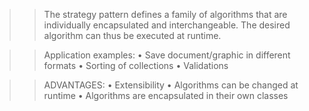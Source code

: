 

>> The strategy pattern defines a family of algorithms that are individually encapsulated and interchangeable. 
> The desired algorithm can thus be executed at runtime.


>>Application examples:
    • Save document/graphic in different formats
    • Sorting of collections
    • Validations


>> ADVANTAGES:
    • Extensibility
    • Algorithms can be changed at runtime
    • Algorithms are encapsulated in their own classes